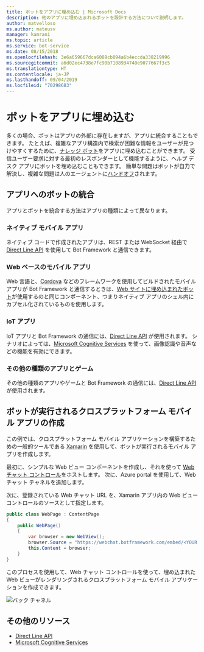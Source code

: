 ```yaml
---
title: ボットをアプリに埋め込む | Microsoft Docs
description: 他のアプリに埋め込まれるボットを設計する方法について説明します。
author: matvelloso
ms.author: mateusv
manager: kamrani
ms.topic: article
ms.service: bot-service
ms.date: 08/15/2018
ms.openlocfilehash: 3e6a659667dca6089cb094a6b4eccda338219996
ms.sourcegitcommit: a6d02ec4738e7fc90b7108934740e9077667f3c5
ms.translationtype: HT
ms.contentlocale: ja-JP
ms.lasthandoff: 09/04/2019
ms.locfileid: "70298683"
---
```

# <a name="embed-a-bot-in-an-app"></a>ボットをアプリに埋め込む

多くの場合、ボットはアプリの外部に存在しますが、アプリに統合することもできます。 たとえば、複雑なアプリ構造内で検索が困難な情報をユーザーが見つけやすくするために、[ナレッジ ボット](~/bot-service-design-pattern-knowledge-base.md)をアプリに埋め込むことができます。 受信ユーザー要求に対する最初のレスポンダーとして機能するように、ヘルプ デスク アプリにボットを埋め込むこともできます。 簡単な問題はボットが自力で解決し、複雑な問題は人のエージェントに[ハンドオフ](~/bot-service-design-pattern-handoff-human.md)されます。 

## <a name="integrating-bot-with-app"></a>アプリへのボットの統合

アプリとボットを統合する方法はアプリの種類によって異なります。 

### <a name="native-mobile-app"></a>ネイティブ モバイル アプリ

ネイティブ コードで作成されたアプリは、REST または WebSocket 経由で[Direct Line API][directLineAPI] を使用して Bot Framework と通信できます。

### <a name="web-based-mobile-app"></a>Web ベースのモバイル アプリ

Web 言語と、<a href="https://cordova.apache.org/" target="_blank">Cordova</a> などのフレームワークを使用してビルドされたモバイル アプリが Bot Framework と通信するときは、[Web サイトに埋め込まれたボット](~/bot-service-design-pattern-embed-web-site.md)が使用するのと同じコンポーネント、つまりネイティブ アプリのシェル内にカプセル化されているものを使用します。

### <a name="iot-app"></a>IoT アプリ

IoT アプリと Bot Framework の通信には、[Direct Line API][directLineAPI] が使用されます。 シナリオによっては、<a href="https://www.microsoft.com/cognitive-services/" target="_blank">Microsoft Cognitive Services</a> を使って、画像認識や音声などの機能を有効にできます。

### <a name="other-types-of-apps-and-games"></a>その他の種類のアプリとゲーム

その他の種類のアプリやゲームと Bot Framework の通信には、[Direct Line API][directLineAPI] が使用されます。 

## <a name="creating-a-cross-platform-mobile-app-that-runs-a-bot"></a>ボットが実行されるクロスプラットフォーム モバイル アプリの作成

この例では、クロスプラットフォーム モバイル アプリケーションを構築するための一般的ツールである <a href="https://www.xamarin.com/" target="_blank">Xamarin</a> を使用して、ボットが実行されるモバイル アプリを作成します。 

最初に、シンプルな Web ビュー コンポーネントを作成し、それを使って <a href="https://github.com/Microsoft/BotFramework-WebChat" target="_blank">Web チャット コントロール</a>をホストします。 次に、Azure portal を使用して、Web チャット チャネルを追加します。 

次に、登録されている Web チャット URL を、Xamarin アプリ内の Web ビュー コントロールのソースとして指定します。

```cs
public class WebPage : ContentPage
{
    public WebPage()
    {
        var browser = new WebView();
        browser.Source = "https://webchat.botframework.com/embed/<YOUR SECRET KEY HERE>";
        this.Content = browser;
    }
}
```

このプロセスを使用して、Web チャット コントロールを使って、埋め込まれた Web ビューがレンダリングされるクロスプラットフォーム モバイル アプリケーションを作成できます。

![バック チャネル](~/media/bot-service-design-pattern-embed-app/xamarin-apps.png)

<!-- TODO: No sample bot available
## Sample code

For a complete sample that shows how to create a cross-platform mobile app that runs a bot (as described in this article), see the <a href="https://github.com/Microsoft/BotBuilder-Samples/tree/master/CSharp/capability-BotInApps" target="_blank">Bot in Apps sample</a> in GitHub.
-->

## <a name="additional-resources"></a>その他のリソース

- [Direct Line API][directLineAPI]
- <a href="https://www.microsoft.com/cognitive-services/" target="_blank">Microsoft Cognitive Services</a>

[directLineAPI]: https://docs.botframework.com/restapi/directline3/#navtitle
